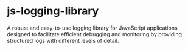 # js-logging-library
A robust and easy-to-use logging library for JavaScript applications, designed to facilitate efficient debugging and monitoring by providing structured logs with different levels of detail.
